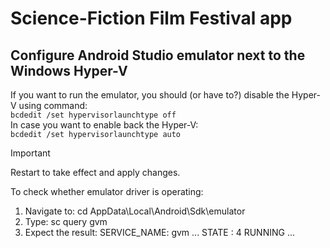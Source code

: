 # Science-Fiction Film Festival app

## Configure Android Studio emulator next to the Windows Hyper-V
If you want to run the emulator, you should (or have to?) disable the Hyper-V using command:  
`bcdedit /set hypervisorlaunchtype off`  
In case you want to enable back the Hyper-V:  
`bcdedit /set hypervisorlaunchtype auto`    
> [!IMPORTANT]
> Restart to take effect and apply changes.

To check whether emulator driver is operating:
1. Navigate to:
	cd AppData\Local\Android\Sdk\emulator
2. Type:
	sc query gvm
3. Expect the result:
	SERVICE_NAME: gvm
       		...
       		STATE              : 4  RUNNING
	        ...